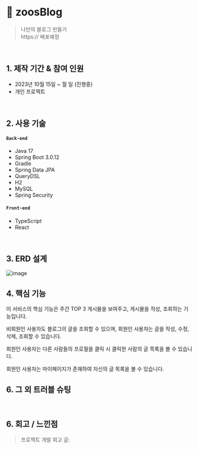 # :pushpin: zoosBlog
>나만의 블로그 만들기  
>https:// 배포예정

</br>

## 1. 제작 기간 & 참여 인원
- 2023년 10월 15일 ~ 월 일 (진행중)
- 개인 프로젝트

</br>

## 2. 사용 기술
#### `Back-end`
  - Java 17
  - Spring Boot 3.0.12
  - Gradle
  - Spring Data JPA
  - QueryDSL
  - H2
  - MySQL
  - Spring Security
#### `Front-end`
  - TypeScript
  - React

</br>

## 3. ERD 설계
![image](https://github.com/beginner0107/spring-react-blog/assets/81161819/2cf3420b-1a02-42b6-88f0-d4e609331057)


## 4. 핵심 기능
이 서비스의 핵심 기능은 주간 TOP 3 게시물을 보여주고, 게시물을 작성, 조회하는 기능입니다.

비회원인 사용자도 블로그의 글을 조회할 수 있으며, 회원인 사용자는 글을 작성, 수정, 삭제, 조회할 수 있습니다.

회원인 사용자는 다른 사람들의 프로필을 클릭 시 클릭한 사람의 글 목록을 볼 수 있습니다.

회원인 사용자는 마이페이지가 존재하여 자신의 글 목록을 볼 수 있습니다.

## 6. 그 외 트러블 슈팅
    
</br>

## 6. 회고 / 느낀점
>프로젝트 개발 회고 글: 
